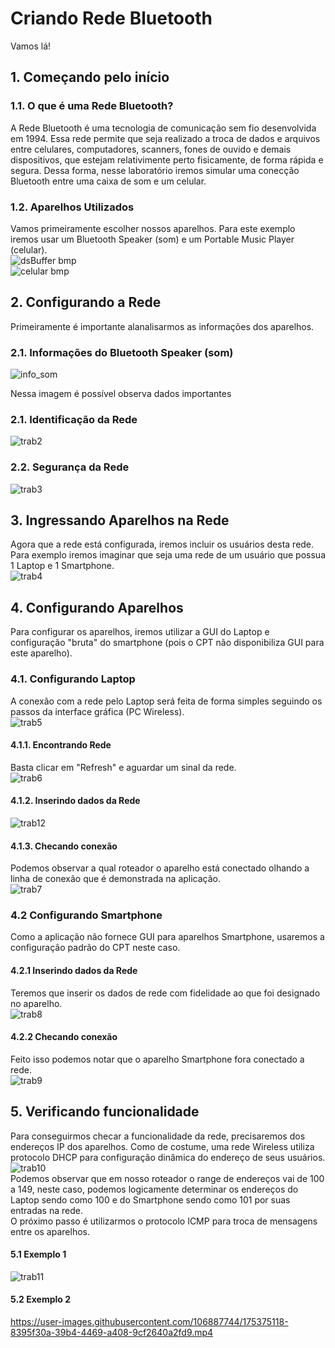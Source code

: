 # Criando Rede Bluetooth

Vamos lá!

## 1. Começando pelo início

### 1.1. O que é uma Rede Bluetooth?

A Rede Bluetooth é uma tecnologia de comunicação sem fio desenvolvida em 1994. Essa rede permite que seja realizado a troca de dados e arquivos entre celulares, computadores, scanners, fones de ouvido e demais dispositivos, que estejam relativimente perto fisicamente, de forma rápida e segura. Dessa forma, nesse laboratório iremos simular uma conecção Bluetooth entre uma caixa de som e um celular.

### 1.2. Aparelhos Utilizados

Vamos primeiramente escolher nossos aparelhos. Para este exemplo iremos usar um Bluetooth Speaker (som) e um Portable Music Player (celular). <br/>
![dsBuffer bmp](https://user-images.githubusercontent.com/106887744/175208991-e5a4a602-db40-4f89-af51-59e9adef9f0e.png)
<br/>
![celular bmp](https://user-images.githubusercontent.com/106887744/175209509-82a9ec2f-91d8-4f70-8142-9fc460486dc0.png)
<br/>

## 2. Configurando a Rede
Primeiramente é importante alanalisarmos as informações dos aparelhos.

### 2.1. Informações do Bluetooth Speaker (som)

![info_som](https://user-images.githubusercontent.com/106887744/175612894-825d28d3-eb52-4211-91ce-ac79084861a8.png)<br/>

Nessa imagem é possível observa dados importantes



### 2.1. Identificação da Rede
![trab2](https://user-images.githubusercontent.com/31890192/175184844-c696b495-77c1-4a3a-8bb8-a413bc0768f2.png)


### 2.2. Segurança da Rede
![trab3](https://user-images.githubusercontent.com/31890192/175184848-1fcdcd1e-e922-40f6-b8d7-753ca280e921.png)

## 3. Ingressando Aparelhos na Rede
Agora que a rede está configurada, iremos incluir os usuários desta rede. Para exemplo iremos imaginar que seja uma rede de um usuário que possua 1 Laptop e 1 Smartphone. <br/>
![trab4](https://user-images.githubusercontent.com/31890192/175185827-1081a88a-1176-407a-95cd-802f5415c02b.png)

## 4. Configurando Aparelhos
Para configurar os aparelhos, iremos utilizar a GUI do Laptop e configuração "bruta" do smartphone (pois o CPT não disponibiliza GUI para este aparelho).

### 4.1. Configurando Laptop
A conexão com a rede pelo Laptop será feita de forma simples seguindo os passos da interface gráfica (PC Wireless). <br/>
![trab5](https://user-images.githubusercontent.com/31890192/175187610-f4101eb6-b7e1-4c2f-ad67-b48e33789b73.png)

#### 4.1.1. Encontrando Rede
Basta clicar em "Refresh" e aguardar um sinal da rede.<br/>
![trab6](https://user-images.githubusercontent.com/31890192/175186965-0fe25654-6f5b-452f-bce6-5e4643c12d1c.png)

#### 4.1.2. Inserindo dados da Rede
![trab12](https://user-images.githubusercontent.com/31890192/175187718-23b50ef5-792f-48ec-bce0-f9ad6dc2650e.png)

#### 4.1.3. Checando conexão
Podemos observar a qual roteador o aparelho está conectado olhando a linha de conexão que é demonstrada na aplicação. <br/>
![trab7](https://user-images.githubusercontent.com/31890192/175186969-b47d700e-9f3a-4414-bbdd-99211f0e75a1.png)

### 4.2 Configurando Smartphone
Como a aplicação não fornece GUI para aparelhos Smartphone, usaremos a configuração padrão do CPT neste caso.<br/>

#### 4.2.1 Inserindo dados da Rede
Teremos que inserir os dados de rede com fidelidade ao que foi designado no aparelho.<br/>
![trab8](https://user-images.githubusercontent.com/31890192/175188134-5cea239b-726a-49d7-98ca-07a9b4620002.png)


#### 4.2.2 Checando conexão
Feito isso podemos notar que o aparelho Smartphone fora conectado a rede.<br/>
![trab9](https://user-images.githubusercontent.com/31890192/175188108-2c7cbe62-6f43-475d-b811-4bb2f3e77e26.png)

## 5. Verificando funcionalidade
Para conseguirmos checar a funcionalidade da rede, precisaremos dos endereços IP dos aparelhos. Como de costume, uma rede Wireless utiliza protocolo DHCP para
configuração dinâmica do endereço de seus usuários. <br/>
![trab10](https://user-images.githubusercontent.com/31890192/175188460-26e0c07c-ce9f-4cbc-906a-486502ea6470.png)<br/>
Podemos observar que em nosso roteador o range de endereços vai de 100 a 149, neste caso, podemos logicamente determinar os endereços do Laptop sendo como 100
e do Smartphone sendo como 101 por suas entradas na rede.<br/>
O próximo passo é utilizarmos o protocolo ICMP para troca de mensagens entre os aparelhos.<br/>

#### 5.1 Exemplo 1
![trab11](https://user-images.githubusercontent.com/31890192/175188802-a935d0a5-58ae-4650-8ed9-97d848f9a109.png)

#### 5.2 Exemplo 2

https://user-images.githubusercontent.com/106887744/175375118-8395f30a-39b4-4469-a408-9cf2640a2fd9.mp4



